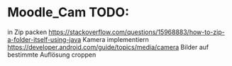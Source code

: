 # Moodle_Cam TODO:
<l1> in Zip packen https://stackoverflow.com/questions/15968883/how-to-zip-a-folder-itself-using-java</l1>
<l2> Kamera implementiern https://developer.android.com/guide/topics/media/camera</l2>
<l3> Bilder auf bestimmte Auflösung croppen </l3>


